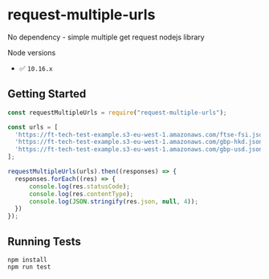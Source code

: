 # request-multiple-urls

No dependency - simple multiple get request nodejs library

Node versions 
- ✅ `10.16.x`

## Getting Started

```javascript
const requestMultipleUrls = require("request-multiple-urls");

const urls = [
  'https://ft-tech-test-example.s3-eu-west-1.amazonaws.com/ftse-fsi.json',
  'https://ft-tech-test-example.s3-eu-west-1.amazonaws.com/gbp-hkd.json',
  'https://ft-tech-test-example.s3-eu-west-1.amazonaws.com/gbp-usd.json'
];

requestMultipleUrls(urls).then((responses) => {
  responses.forEach((res) => {
      console.log(res.statusCode);
      console.log(res.contentType);
      console.log(JSON.stringify(res.json, null, 4));
  })
});
```

## Running Tests

```shell script
npm install
npm run test
```